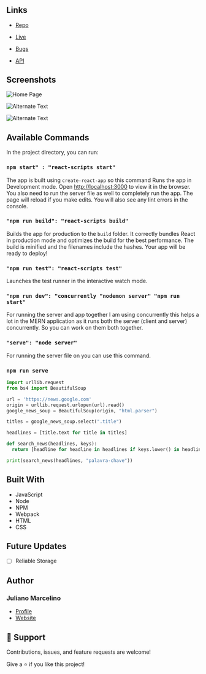 <h1 align="center"><project-name></h1>

<p align="center"><project-description></p>

## Links

- [Repo](https://github.com/ojmarcelino/<project-name> "<project-name> Repo")

- [Live](<Homepage url> "Live View")

- [Bugs](https://github.com/ojmarcelino/<project-name>/issues "Issues Page")

- [API](<API Link> "API")

## Screenshots

![Home Page](/screenshots/1.png "Home Page")

![Alternate Text](/screenshots/2.png)

![Alternate Text](/screenshots/3.png)

## Available Commands

In the project directory, you can run:

### `npm start" : "react-scripts start"`

The app is built using `create-react-app` so this command Runs the app in Development mode. Open [http://localhost:3000](http://localhost:3000) to view it in the browser. You also need to run the server file as well to completely run the app. The page will reload if you make edits.
You will also see any lint errors in the console.

### `"npm run build": "react-scripts build"`

Builds the app for production to the `build` folder. It correctly bundles React in production mode and optimizes the build for the best performance. The build is minified and the filenames include the hashes. Your app will be ready to deploy!

### `"npm run test": "react-scripts test"`

Launches the test runner in the interactive watch mode.

### `"npm run dev": "concurrently "nodemon server" "npm run start"`

For running the server and app together I am using concurrently this helps a lot in the MERN application as it runs both the server (client and server) concurrently. So you can work on them both together.

### `"serve": "node server"`

For running the server file on you can use this command.

### `npm run serve`

  ```Python
  import urllib.request
  from bs4 import BeautifulSoup

  url = 'https://news.google.com'
  origin = urllib.request.urlopen(url).read()
  google_news_soup = BeautifulSoup(origin, "html.parser")

  titles = google_news_soup.select(".title")

  headlines = [title.text for title in titles]

  def search_news(headlines, keys):
    return [headline for headline in headlines if keys.lower() in headline.lower()]

  print(search_news(headlines, "palavra-chave"))
  ```

## Built With

- JavaScript
- Node
- NPM
- Webpack
- HTML
- CSS

## Future Updates

- [ ] Reliable Storage

## Author

### **Juliano Marcelino**

- [Profile](https://github.com/ojmarcelino)
- [Website](https://jmarcelino.com.br)

## 🤝 Support

Contributions, issues, and feature requests are welcome!

Give a ⭐️ if you like this project!
